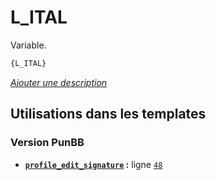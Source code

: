 # L_ITAL


Variable.

```html
{L_ITAL}
```

[*Ajouter une description*](https://fa-tvars.appspot.com/var/L_ITAL)

## Utilisations dans les templates

### Version PunBB
* __[`profile_edit_signature`](../tpl/var/punbb/profile_edit_signature.md#readme) :__ ligne [`48`](../tpl/src/punbb/profile_edit_signature.tpl#L48)